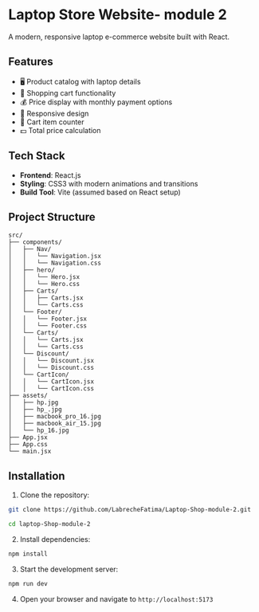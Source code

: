 # Laptop Store Website- module 2

A modern, responsive laptop e-commerce website built with React. 


## Features

- 🖥️ Product catalog with laptop details
- 🛒 Shopping cart functionality
- 💰 Price display with monthly payment options
- 📱 Responsive design
- 🔢 Cart item counter
- 💵 Total price calculation

## Tech Stack

- **Frontend**: React.js
- **Styling**: CSS3 with modern animations and transitions
- **Build Tool**: Vite (assumed based on React setup)

## Project Structure

```
src/
├── components/
│   ├── Nav/
│   │   └── Navigation.jsx
│   │   └── Navigation.css
│   ├── hero/
│   │   └── Hero.jsx
│   │   └── Hero.css
│   ├── Carts/
│   │   ├── Carts.jsx
│   │   └── Carts.css
│   └── Footer/
│   │   └── Footer.jsx
│   │   └── Footer.css
│   └── Carts/
│   │   └── Carts.jsx
│   │   └── Carts.css
│   └── Discount/
│   │   └── Discount.jsx
│   │   └── Discount.css
│   └── CartIcon/
│   │   └── CartIcon.jsx
│   │   └── CartIcon.css
├── assets/
│   ├── hp.jpg
│   ├── hp_.jpg
│   ├── macbook_pro_16.jpg
│   ├── macbook_air_15.jpg
│   └── hp_16.jpg
├── App.jsx
├── App.css
└── main.jsx
```


## Installation

1. Clone the repository:
```bash
git clone https://github.com/LabrecheFatima/Laptop-Shop-module-2.git

cd laptop-Shop-module-2
```

2. Install dependencies:
```bash
npm install
```

3. Start the development server:
```bash
npm run dev
```

4. Open your browser and navigate to `http://localhost:5173`

